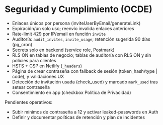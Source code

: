 
# Seguridad y Cumplimiento (OCDE)

- Enlaces únicos por persona (inviteUserByEmail/generateLink)
- Expiración/un solo uso; reenvío invalida enlaces anteriores
- Rate-limit 429 por IP/email en función `invite`
- Auditoría: `audit_invites`, `invite_usage`; retención sugerida 90 días (pg_cron)
- Secrets solo en backend (service role, Postmark)
- RLS ON en tablas de negocio; tablas de auditoría con RLS ON y sin policies para clientes
- HSTS + CSP en Netlify (`_headers`)
- Página de crear contraseña con fallback de sesión (token_hash/type | code), y validaciones UX
- Detección de invitación usada (check_used) y marcado `mark_used` tras setear contraseña
- Consentimiento en app (checkbox Política de Privacidad)

Pendientes operativos:
- Subir mínimos de contraseña a 12 y activar leaked-passwords en Auth
- Definir y documentar políticas de retención y plan de incidentes
